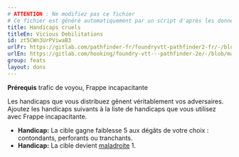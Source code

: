 ```yaml
---
# ATTENTION : Ne modifiez pas ce fichier
# Ce fichier est généré automatiquement par un script d'après les données du module Foundry VTT officiel et de sa traduction
title: Handicaps cruels
titleEn: Vicious Debilitations
id: zt5CWn3UrPViwaB3
urlFr: https://gitlab.com/pathfinder-fr/foundryvtt-pathfinder2-fr/-/blob/master/data/feats/zt5CWn3UrPViwaB3.htm
urlEn: https://gitlab.com/hooking/foundry-vtt---pathfinder-2e/-/blob/master/packs/data/feats.db/vicious-debilitations.json
group: feats
layout: dons
---
```

**Prérequis** trafic de voyou, Frappe incapacitante

Les handicaps que vous distribuez gênent véritablement vos adversaires. Ajoutez les handicaps suivants à la liste de handicaps que vous utilisez avec Frappe incapacitante.


- **Handicap:** La cible gagne faiblesse 5 aux dégâts de votre choix : contondants, perforants ou tranchants.
- **Handicap:** La cible devient [maladroite](../conditions/maladroit.md) 1.


